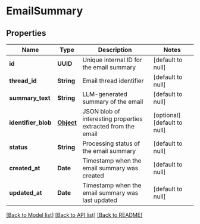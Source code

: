 # EmailSummary
## Properties

| Name | Type | Description | Notes |
|------------ | ------------- | ------------- | -------------|
| **id** | **UUID** | Unique internal ID for the email summary | [default to null] |
| **thread\_id** | **String** | Email thread identifier | [default to null] |
| **summary\_text** | **String** | LLM-generated summary of the email | [default to null] |
| **identifier\_blob** | [**Object**](.md) | JSON blob of interesting properties extracted from the email | [optional] [default to null] |
| **status** | **String** | Processing status of the email summary | [default to null] |
| **created\_at** | **Date** | Timestamp when the email summary was created | [default to null] |
| **updated\_at** | **Date** | Timestamp when the email summary was last updated | [default to null] |

[[Back to Model list]](../README.md#documentation-for-models) [[Back to API list]](../README.md#documentation-for-api-endpoints) [[Back to README]](../README.md)

